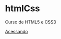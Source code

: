 # htmlCss
 Curso de HTML5 e CSS3

<a href="https://devhyu.github.io/htmlCss/021caixa01.html">Acessando<a>